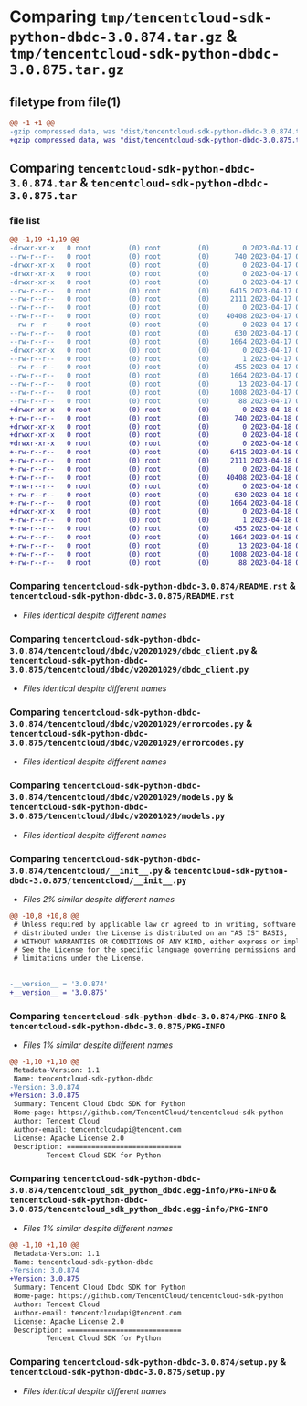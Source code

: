 # Comparing `tmp/tencentcloud-sdk-python-dbdc-3.0.874.tar.gz` & `tmp/tencentcloud-sdk-python-dbdc-3.0.875.tar.gz`

## filetype from file(1)

```diff
@@ -1 +1 @@
-gzip compressed data, was "dist/tencentcloud-sdk-python-dbdc-3.0.874.tar", last modified: Mon Apr 17 00:27:45 2023, max compression
+gzip compressed data, was "dist/tencentcloud-sdk-python-dbdc-3.0.875.tar", last modified: Tue Apr 18 00:33:53 2023, max compression
```

## Comparing `tencentcloud-sdk-python-dbdc-3.0.874.tar` & `tencentcloud-sdk-python-dbdc-3.0.875.tar`

### file list

```diff
@@ -1,19 +1,19 @@
-drwxr-xr-x   0 root         (0) root         (0)        0 2023-04-17 00:27:45.000000 tencentcloud-sdk-python-dbdc-3.0.874/
--rw-r--r--   0 root         (0) root         (0)      740 2023-04-17 00:27:45.000000 tencentcloud-sdk-python-dbdc-3.0.874/README.rst
-drwxr-xr-x   0 root         (0) root         (0)        0 2023-04-17 00:27:45.000000 tencentcloud-sdk-python-dbdc-3.0.874/tencentcloud/
-drwxr-xr-x   0 root         (0) root         (0)        0 2023-04-17 00:27:45.000000 tencentcloud-sdk-python-dbdc-3.0.874/tencentcloud/dbdc/
-drwxr-xr-x   0 root         (0) root         (0)        0 2023-04-17 00:27:45.000000 tencentcloud-sdk-python-dbdc-3.0.874/tencentcloud/dbdc/v20201029/
--rw-r--r--   0 root         (0) root         (0)     6415 2023-04-17 00:27:45.000000 tencentcloud-sdk-python-dbdc-3.0.874/tencentcloud/dbdc/v20201029/dbdc_client.py
--rw-r--r--   0 root         (0) root         (0)     2111 2023-04-17 00:27:45.000000 tencentcloud-sdk-python-dbdc-3.0.874/tencentcloud/dbdc/v20201029/errorcodes.py
--rw-r--r--   0 root         (0) root         (0)        0 2023-04-17 00:27:45.000000 tencentcloud-sdk-python-dbdc-3.0.874/tencentcloud/dbdc/v20201029/__init__.py
--rw-r--r--   0 root         (0) root         (0)    40408 2023-04-17 00:27:45.000000 tencentcloud-sdk-python-dbdc-3.0.874/tencentcloud/dbdc/v20201029/models.py
--rw-r--r--   0 root         (0) root         (0)        0 2023-04-17 00:27:45.000000 tencentcloud-sdk-python-dbdc-3.0.874/tencentcloud/dbdc/__init__.py
--rw-r--r--   0 root         (0) root         (0)      630 2023-04-17 00:27:45.000000 tencentcloud-sdk-python-dbdc-3.0.874/tencentcloud/__init__.py
--rw-r--r--   0 root         (0) root         (0)     1664 2023-04-17 00:27:45.000000 tencentcloud-sdk-python-dbdc-3.0.874/PKG-INFO
-drwxr-xr-x   0 root         (0) root         (0)        0 2023-04-17 00:27:45.000000 tencentcloud-sdk-python-dbdc-3.0.874/tencentcloud_sdk_python_dbdc.egg-info/
--rw-r--r--   0 root         (0) root         (0)        1 2023-04-17 00:27:45.000000 tencentcloud-sdk-python-dbdc-3.0.874/tencentcloud_sdk_python_dbdc.egg-info/dependency_links.txt
--rw-r--r--   0 root         (0) root         (0)      455 2023-04-17 00:27:45.000000 tencentcloud-sdk-python-dbdc-3.0.874/tencentcloud_sdk_python_dbdc.egg-info/SOURCES.txt
--rw-r--r--   0 root         (0) root         (0)     1664 2023-04-17 00:27:45.000000 tencentcloud-sdk-python-dbdc-3.0.874/tencentcloud_sdk_python_dbdc.egg-info/PKG-INFO
--rw-r--r--   0 root         (0) root         (0)       13 2023-04-17 00:27:45.000000 tencentcloud-sdk-python-dbdc-3.0.874/tencentcloud_sdk_python_dbdc.egg-info/top_level.txt
--rw-r--r--   0 root         (0) root         (0)     1008 2023-04-17 00:27:45.000000 tencentcloud-sdk-python-dbdc-3.0.874/setup.py
--rw-r--r--   0 root         (0) root         (0)       88 2023-04-17 00:27:45.000000 tencentcloud-sdk-python-dbdc-3.0.874/setup.cfg
+drwxr-xr-x   0 root         (0) root         (0)        0 2023-04-18 00:33:53.000000 tencentcloud-sdk-python-dbdc-3.0.875/
+-rw-r--r--   0 root         (0) root         (0)      740 2023-04-18 00:33:53.000000 tencentcloud-sdk-python-dbdc-3.0.875/README.rst
+drwxr-xr-x   0 root         (0) root         (0)        0 2023-04-18 00:33:53.000000 tencentcloud-sdk-python-dbdc-3.0.875/tencentcloud/
+drwxr-xr-x   0 root         (0) root         (0)        0 2023-04-18 00:33:53.000000 tencentcloud-sdk-python-dbdc-3.0.875/tencentcloud/dbdc/
+drwxr-xr-x   0 root         (0) root         (0)        0 2023-04-18 00:33:53.000000 tencentcloud-sdk-python-dbdc-3.0.875/tencentcloud/dbdc/v20201029/
+-rw-r--r--   0 root         (0) root         (0)     6415 2023-04-18 00:33:53.000000 tencentcloud-sdk-python-dbdc-3.0.875/tencentcloud/dbdc/v20201029/dbdc_client.py
+-rw-r--r--   0 root         (0) root         (0)     2111 2023-04-18 00:33:53.000000 tencentcloud-sdk-python-dbdc-3.0.875/tencentcloud/dbdc/v20201029/errorcodes.py
+-rw-r--r--   0 root         (0) root         (0)        0 2023-04-18 00:33:53.000000 tencentcloud-sdk-python-dbdc-3.0.875/tencentcloud/dbdc/v20201029/__init__.py
+-rw-r--r--   0 root         (0) root         (0)    40408 2023-04-18 00:33:53.000000 tencentcloud-sdk-python-dbdc-3.0.875/tencentcloud/dbdc/v20201029/models.py
+-rw-r--r--   0 root         (0) root         (0)        0 2023-04-18 00:33:53.000000 tencentcloud-sdk-python-dbdc-3.0.875/tencentcloud/dbdc/__init__.py
+-rw-r--r--   0 root         (0) root         (0)      630 2023-04-18 00:33:53.000000 tencentcloud-sdk-python-dbdc-3.0.875/tencentcloud/__init__.py
+-rw-r--r--   0 root         (0) root         (0)     1664 2023-04-18 00:33:53.000000 tencentcloud-sdk-python-dbdc-3.0.875/PKG-INFO
+drwxr-xr-x   0 root         (0) root         (0)        0 2023-04-18 00:33:53.000000 tencentcloud-sdk-python-dbdc-3.0.875/tencentcloud_sdk_python_dbdc.egg-info/
+-rw-r--r--   0 root         (0) root         (0)        1 2023-04-18 00:33:53.000000 tencentcloud-sdk-python-dbdc-3.0.875/tencentcloud_sdk_python_dbdc.egg-info/dependency_links.txt
+-rw-r--r--   0 root         (0) root         (0)      455 2023-04-18 00:33:53.000000 tencentcloud-sdk-python-dbdc-3.0.875/tencentcloud_sdk_python_dbdc.egg-info/SOURCES.txt
+-rw-r--r--   0 root         (0) root         (0)     1664 2023-04-18 00:33:53.000000 tencentcloud-sdk-python-dbdc-3.0.875/tencentcloud_sdk_python_dbdc.egg-info/PKG-INFO
+-rw-r--r--   0 root         (0) root         (0)       13 2023-04-18 00:33:53.000000 tencentcloud-sdk-python-dbdc-3.0.875/tencentcloud_sdk_python_dbdc.egg-info/top_level.txt
+-rw-r--r--   0 root         (0) root         (0)     1008 2023-04-18 00:33:53.000000 tencentcloud-sdk-python-dbdc-3.0.875/setup.py
+-rw-r--r--   0 root         (0) root         (0)       88 2023-04-18 00:33:53.000000 tencentcloud-sdk-python-dbdc-3.0.875/setup.cfg
```

### Comparing `tencentcloud-sdk-python-dbdc-3.0.874/README.rst` & `tencentcloud-sdk-python-dbdc-3.0.875/README.rst`

 * *Files identical despite different names*

### Comparing `tencentcloud-sdk-python-dbdc-3.0.874/tencentcloud/dbdc/v20201029/dbdc_client.py` & `tencentcloud-sdk-python-dbdc-3.0.875/tencentcloud/dbdc/v20201029/dbdc_client.py`

 * *Files identical despite different names*

### Comparing `tencentcloud-sdk-python-dbdc-3.0.874/tencentcloud/dbdc/v20201029/errorcodes.py` & `tencentcloud-sdk-python-dbdc-3.0.875/tencentcloud/dbdc/v20201029/errorcodes.py`

 * *Files identical despite different names*

### Comparing `tencentcloud-sdk-python-dbdc-3.0.874/tencentcloud/dbdc/v20201029/models.py` & `tencentcloud-sdk-python-dbdc-3.0.875/tencentcloud/dbdc/v20201029/models.py`

 * *Files identical despite different names*

### Comparing `tencentcloud-sdk-python-dbdc-3.0.874/tencentcloud/__init__.py` & `tencentcloud-sdk-python-dbdc-3.0.875/tencentcloud/__init__.py`

 * *Files 2% similar despite different names*

```diff
@@ -10,8 +10,8 @@
 # Unless required by applicable law or agreed to in writing, software
 # distributed under the License is distributed on an "AS IS" BASIS,
 # WITHOUT WARRANTIES OR CONDITIONS OF ANY KIND, either express or implied.
 # See the License for the specific language governing permissions and
 # limitations under the License.
 
 
-__version__ = '3.0.874'
+__version__ = '3.0.875'
```

### Comparing `tencentcloud-sdk-python-dbdc-3.0.874/PKG-INFO` & `tencentcloud-sdk-python-dbdc-3.0.875/PKG-INFO`

 * *Files 1% similar despite different names*

```diff
@@ -1,10 +1,10 @@
 Metadata-Version: 1.1
 Name: tencentcloud-sdk-python-dbdc
-Version: 3.0.874
+Version: 3.0.875
 Summary: Tencent Cloud Dbdc SDK for Python
 Home-page: https://github.com/TencentCloud/tencentcloud-sdk-python
 Author: Tencent Cloud
 Author-email: tencentcloudapi@tencent.com
 License: Apache License 2.0
 Description: ============================
         Tencent Cloud SDK for Python
```

### Comparing `tencentcloud-sdk-python-dbdc-3.0.874/tencentcloud_sdk_python_dbdc.egg-info/PKG-INFO` & `tencentcloud-sdk-python-dbdc-3.0.875/tencentcloud_sdk_python_dbdc.egg-info/PKG-INFO`

 * *Files 1% similar despite different names*

```diff
@@ -1,10 +1,10 @@
 Metadata-Version: 1.1
 Name: tencentcloud-sdk-python-dbdc
-Version: 3.0.874
+Version: 3.0.875
 Summary: Tencent Cloud Dbdc SDK for Python
 Home-page: https://github.com/TencentCloud/tencentcloud-sdk-python
 Author: Tencent Cloud
 Author-email: tencentcloudapi@tencent.com
 License: Apache License 2.0
 Description: ============================
         Tencent Cloud SDK for Python
```

### Comparing `tencentcloud-sdk-python-dbdc-3.0.874/setup.py` & `tencentcloud-sdk-python-dbdc-3.0.875/setup.py`

 * *Files identical despite different names*

